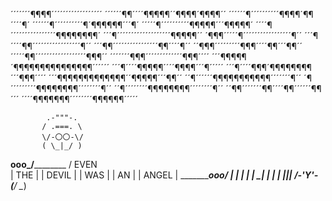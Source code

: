 ´´´´´´´¶¶¶¶´´´´´´´´´´´´´´´´´´
´´´´´´¶¶´´´´¶¶¶¶¶´´¶¶¶¶´¶¶¶¶´´
´´´´´´¶´´´´´´´´´´¶¶¶¶´¶¶´´´´¶´
´´´´´´¶´´´´´´´´´´¶´¶¶¶¶¶¶´´´¶´
´´´´´¶´´´´´´´´´´¶¶¶¶¶´´´¶¶¶¶¶´
´´´´¶´´´´´´´´´´´´´´´´¶¶¶¶¶¶¶¶´
´´´¶´´´´´´´´´´´´´´´´´´´¶¶¶¶¶´´
´¶¶¶´´´´´¶´´´´´´´´´´´´´´´´´¶´´
´´´¶´´´´¶¶´´´´´´´´´´´´´´´´´¶´´
´´´¶¶´´´´´´´´´´´´´´´´¶¶´´´´¶´´
´´¶¶¶´´´´´´´´´¶¶¶´´´´¶¶´´´¶¶´´
´´´´´¶¶´´´´´´´´´´´´´´´´´´¶¶¶´´
´´´´´´´¶¶¶´´´´´´´´´´´´´¶¶¶´´´´
´´´¶¶¶¶¶´¶¶¶¶¶¶¶¶¶¶¶¶¶¶¶´´´´´´
´´´¶´´´´¶¶¶¶¶´´´´¶¶¶¶´´´¶´´´´´
´´´¶´´´´¶¶¶´¶¶¶¶¶¶¶¶´´´¶¶¶´´´´
´´´¶¶¶¶¶¶¶¶¶¶¶¶¶´´¶¶¶¶¶´´´¶¶´´
´´¶´´´´´´¶¶¶¶¶¶¶¶¶¶¶´´´´´´´¶´´
´¶´´´´´´´´´¶¶¶¶¶¶¶¶´´´´´´´´¶´´
´´¶´´´´´´´´¶¶¶¶¶¶¶¶´´´´´´´´¶´´
´´¶¶´´´´´´´¶¶´´´´¶¶´´´´´´¶¶´´´
´´´´¶¶¶¶¶¶¶´´´´´´´´¶¶¶¶¶¶´´´´´

            .-"""-.
           / .===. \
           \/-〇〇-\/
           ( \_|_/ )
   ____ooo__\_____/__________
  / EVEN                     \
  |    THE                   |
  |       DEVIL              |
  |            WAS           |
  |               AN         |
  |                 ANGEL    |
  \___________________ooo____/
            |  |  |
	          |_ | _|
	          |  |  |
	          |__|__|
   	        /-'Y'-\
	         (__/ \__)
